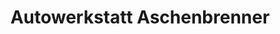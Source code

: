 ---
title: "Autowerkstatt Aschenbrenner"
url: /traunstein/autowerkstatt-aschenbrenner/
shop: Autowerkstatt
---